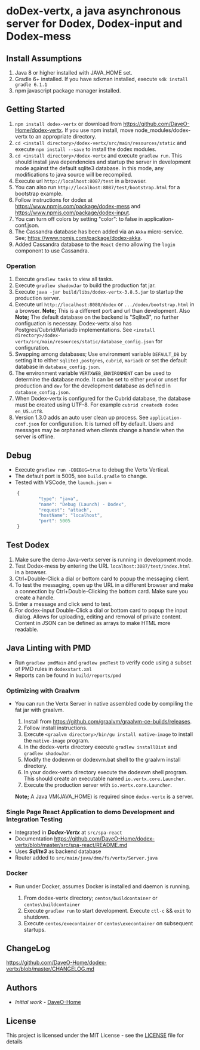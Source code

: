 # doDex-vertx, a java asynchronous server for Dodex, Dodex-input and Dodex-mess

## Install Assumptions

1. Java 8 or higher installed with JAVA_HOME set.
2. Gradle 6+ installed. If you have sdkman installed, execute ```sdk install gradle 6.1.1```
3. npm javascript package manager installed.

## Getting Started

1. ```npm install dodex-vertx``` or download from <https://github.com/DaveO-Home/dodex-vertx>. If you use npm install, move node_modules/dodex-vertx to an appropriate directory.
2. ```cd <install directory>/dodex-vertx/src/main/resources/static``` and execute ```npm install --save``` to install the dodex modules.
3. ```cd <install directory>/dodex-vertx``` and execute ```gradlew run```. This should install java dependencies and startup the server in development mode against the default sqlite3 database. In this mode, any modifications to java source will be recompiled.
4. Execute url ```http://localhost:8087/test``` in a browser.
5. You can also run ```http://localhost:8087/test/bootstrap.html``` for a bootstrap example.
6. Follow instructions for dodex at <https://www.npmjs.com/package/dodex-mess> and <https://www.npmjs.com/package/dodex-input>.
7. You can turn off colors by setting "color": to false in application-conf.json.
8. The Cassandra database has been added via an `Akka` micro-service. See; <https://www.npmjs.com/package/dodex-akka>.
9. Added Cassandra database to the `React` demo allowing the `login` component to use Cassandra.

### Operation

1. Execute ```gradlew tasks``` to view all tasks.
2. Execute ```gradlew shadowJar``` to build the production fat jar.
3. Execute ```java -jar build/libs/dodex-vertx-3.8.5.jar``` to startup the production server.
4. Execute url ```http://localhost:8080/dodex``` or ```.../dodex/bootstrap.html``` in a browser. __Note;__ This is a different port and url than development. Also __Note;__ The default database on the backend is "Sqlite3", no further configuation is necessay. Dodex-vertx also has Postgres/Cubrid/Mariadb implementations. See ```<install directory>/dodex-vertx/src/main/resources/static/database_config.json``` for configuration.
5. Swapping among databases; Use environment variable ```DEFAULT_DB``` by setting it to either ```sqlite3``` ,```postgres```, ```cubrid```, ```mariadb``` or set the default database in ```database_config.json```.
6. The environment variable ```VERTXWEB_ENVIRONMENT``` can be used to determine the database mode. It can be set to either ``prod`` or unset for production and ``dev`` for the development database as defined in ``database_config.json``.
7. When Dodex-vertx is configured for the Cubrid database, the database must be created using UTF-8. For example ```cubrid createdb dodex en_US.utf8```.
8. Version 1.3.0 adds an auto user clean up process. See ```application-conf.json``` for configuration. It is turned off by default. Users and messages may be orphaned when clients change a handle when the server is offline.

## Debug

* Execute `gradlew run -DDEBUG=true` to debug the Vertx Vertical.
* The default port is 5005, see `build.gradle` to change.
* Tested with VSCode, the `launch.json` =
  
```javascript
    {
            "type": "java",
            "name": "Debug (Launch) - Dodex",
            "request": "attach",
            "hostName": "localhost",
            "port": 5005
    }
```

## Test Dodex

1. Make sure the demo Java-vertx server is running in development mode.
2. Test Dodex-mess by entering the URL `localhost:3087/test/index.html` in a browser.
3. Ctrl+Double-Click a dial or bottom card to popup the messaging client.
4. To test the messaging, open up the URL in a different browser and make a connection by Ctrl+Double-Clicking the bottom card. Make sure you create a handle.
5. Enter a message and click send to test.
6. For dodex-input Double-Click a dial or bottom card to popup the input dialog. Allows for uploading, editing and removal of private content. Content in JSON can be defined as arrays to make HTML more readable.

## Java Linting with PMD

* Run `gradlew pmdMain` and `gradlew pmdTest` to verify code using a subset of PMD rules in `dodexstart.xml`
* Reports can be found in `build/reports/pmd`

### Optimizing with Graalvm

* You can run the Vertx Server in native assembled code by compiling the fat jar with graalvm.

  1. Install from <https://github.com/graalvm/graalvm-ce-builds/releases>.
  2. Follow install instructions.
  3. Execute ```<graalvm directory>/bin/gu install native-image``` to install the ```native-image``` program.
  4. In the dodex-vertx directory execute ```gradlew installDist``` and ```gradlew shadowJar```.
  5. Modify the dodexvm or dodexvm.bat shell to the graalvm install directory.
  6. In your dodex-vertx directory execute the dodexvm shell program. This should create an executable named ```io.vertx.core.Launcher```.
  7. Execute the production server with ```io.vertx.core.Launcher```.

   __Note;__ A Java VM(JAVA_HOME) is required since ```dodex-vertx``` is a server.

### Single Page React Application to demo Development and Integration Testing

* Integrated in ***Dodex-Vertx*** at `src/spa-react`
* Documentation <https://github.com/DaveO-Home/dodex-vertx/blob/master/src/spa-react/README.md>
* Uses ***Sqlite3*** as backend database
* Router added to `src/main/java/dmo/fs/vertx/Server.java`

### Docker

* Run under Docker, assumes Docker is installed and daemon is running.

  1. From dodex-vertx directory; ```centos/buildcontainer``` or ```centos\buildcontainer```
  2. Execute ```gradlew run``` to start development. Execute ```ctl-c``` && ```exit``` to shutdown.
  3. Execute ```centos/execontainer``` or ```centos\execontainer``` on subsequent startups.

## ChangeLog

<https://github.com/DaveO-Home/dodex-vertx/blob/master/CHANGELOG.md>

## Authors

* *Initial work* - [DaveO-Home](https://github.com/DaveO-Home)

## License

This project is licensed under the MIT License - see the [LICENSE](LICENSE) file for details
